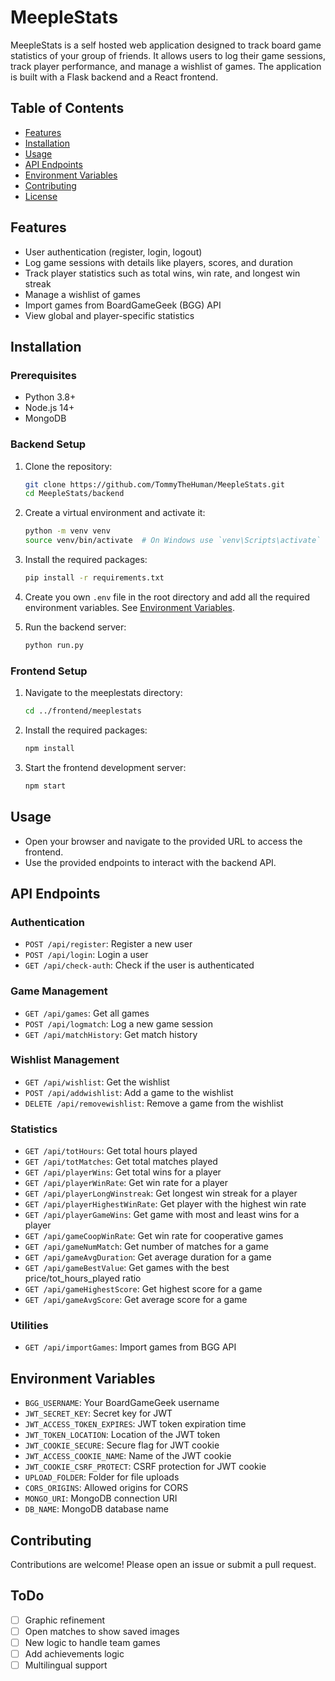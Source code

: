 # MeepleStats

MeepleStats is a self hosted web application designed to track board game statistics of your group of friends. It allows users to log their game sessions, track player performance, and manage a wishlist of games. The application is built with a Flask backend and a React frontend.

## Table of Contents

- [Features](#features)
- [Installation](#installation)
- [Usage](#usage)
- [API Endpoints](#api-endpoints)
- [Environment Variables](#environment-variables)
- [Contributing](#contributing)
- [License](#license)

## Features

- User authentication (register, login, logout)
- Log game sessions with details like players, scores, and duration
- Track player statistics such as total wins, win rate, and longest win streak
- Manage a wishlist of games
- Import games from BoardGameGeek (BGG) API
- View global and player-specific statistics

## Installation

### Prerequisites

- Python 3.8+
- Node.js 14+
- MongoDB

### Backend Setup

1. Clone the repository:

    ```sh
    git clone https://github.com/TommyTheHuman/MeepleStats.git
    cd MeepleStats/backend
    ```

2. Create a virtual environment and activate it:

    ```sh
    python -m venv venv
    source venv/bin/activate  # On Windows use `venv\Scripts\activate`
    ```

3. Install the required packages:

    ```sh
    pip install -r requirements.txt
    ```

4. Create you own `.env` file in the root directory and add all the required environment variables. See [Environment Variables](#environment-variables).
&nbsp;
5. Run the backend server:

    ```sh
    python run.py
    ```

### Frontend Setup

1. Navigate to the meeplestats directory:

    ```sh
    cd ../frontend/meeplestats
    ```

2. Install the required packages:

    ```sh
    npm install
    ```

3. Start the frontend development server:

    ```sh
    npm start
    ```

## Usage

- Open your browser and navigate to the provided URL to access the frontend.
- Use the provided endpoints to interact with the backend API.

## API Endpoints

### Authentication

- `POST /api/register`: Register a new user
- `POST /api/login`: Login a user
- `GET /api/check-auth`: Check if the user is authenticated

### Game Management

- `GET /api/games`: Get all games
- `POST /api/logmatch`: Log a new game session
- `GET /api/matchHistory`: Get match history

### Wishlist Management

- `GET /api/wishlist`: Get the wishlist
- `POST /api/addwishlist`: Add a game to the wishlist
- `DELETE /api/removewishlist`: Remove a game from the wishlist

### Statistics

- `GET /api/totHours`: Get total hours played
- `GET /api/totMatches`: Get total matches played
- `GET /api/playerWins`: Get total wins for a player
- `GET /api/playerWinRate`: Get win rate for a player
- `GET /api/playerLongWinstreak`: Get longest win streak for a player
- `GET /api/playerHighestWinRate`: Get player with the highest win rate
- `GET /api/playerGameWins`: Get game with most and least wins for a player
- `GET /api/gameCoopWinRate`: Get win rate for cooperative games
- `GET /api/gameNumMatch`: Get number of matches for a game
- `GET /api/gameAvgDuration`: Get average duration for a game
- `GET /api/gameBestValue`: Get games with the best price/tot_hours_played ratio
- `GET /api/gameHighestScore`: Get highest score for a game
- `GET /api/gameAvgScore`: Get average score for a game

### Utilities

- `GET /api/importGames`: Import games from BGG API

## Environment Variables

- `BGG_USERNAME`: Your BoardGameGeek username
- `JWT_SECRET_KEY`: Secret key for JWT
- `JWT_ACCESS_TOKEN_EXPIRES`: JWT token expiration time
- `JWT_TOKEN_LOCATION`: Location of the JWT token
- `JWT_COOKIE_SECURE`: Secure flag for JWT cookie
- `JWT_ACCESS_COOKIE_NAME`: Name of the JWT cookie
- `JWT_COOKIE_CSRF_PROTECT`: CSRF protection for JWT cookie
- `UPLOAD_FOLDER`: Folder for file uploads
- `CORS_ORIGINS`: Allowed origins for CORS
- `MONGO_URI`: MongoDB connection URI
- `DB_NAME`: MongoDB database name

## Contributing

Contributions are welcome! Please open an issue or submit a pull request.

## ToDo

- [ ] Graphic refinement
- [ ] Open matches to show saved images
- [ ] New logic to handle team games
- [ ] Add achievements logic
- [ ] Multilingual support
